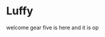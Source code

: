 # Luffy
welcome
gear five is here and it is op 
 
 
     
  
          
                            
                             
                                         
                                                              
                                     
                                    
                       
           
     
 
